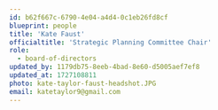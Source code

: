 ```yaml
---
id: b62f667c-6790-4e04-a4d4-0c1eb26fd8cf
blueprint: people
title: 'Kate Faust'
officialtitle: 'Strategic Planning Committee Chair'
role:
  - board-of-directors
updated_by: 1179db75-8eeb-4bad-8e60-d5005aef7ef8
updated_at: 1727108811
photo: kate-taylor-faust-headshot.JPG
email: katetaylor9@gmail.com
---
```

